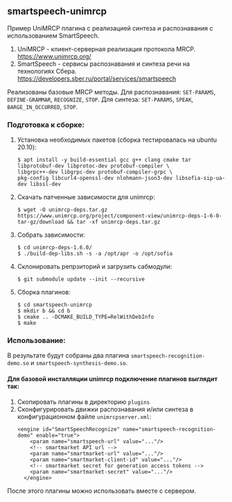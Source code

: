 ## smartspeech-unimrcp

Пример UniMRCP плагина с реализацией синтеза и распознавания с использованием SmartSpeech.
1. UniMRCP - клиент-серверная реализация протокола MRCP. https://www.unimrcp.org/
2. SmartSpeech - сервисы распознавания и синтеза речи на технологиях Сбера. https://developers.sber.ru/portal/services/smartspeech

Реализованы базовые MRCP методы. Для распознавания: `SET-PARAMS`, `DEFINE-GRAMMAR`, `RECOGNIZE`, `STOP`. Для синтеза: `SET-PARAMS`, `SPEAK`, `BARGE_IN_OCCURRED`, `STOP`.

### Подготовка к сборке:
1. Установка необходимых пакетов (сборка тестировалась на ubuntu 20.10):
   ```
   $ apt install -y build-essential gcc g++ clang cmake tar libprotobuf-dev libprotoc-dev protobuf-compiler \
   libgrpc++-dev libgrpc-dev protobuf-compiler-grpc \
   pkg-config libcurl4-openssl-dev nlohmann-json3-dev libsofia-sip-ua-dev libssl-dev
   ```
2. Скачать патченные зависимости для unimrcp:
     ```
   $ wget -O unimrcp-deps.tar.gz https://www.unimrcp.org/project/component-view/unimrcp-deps-1-6-0-tar-gz/download && tar -xf unimrcp-deps.tar.gz
     ```
    
3. Собрать зависимости:
   ```
   $ cd unimrcp-deps-1.6.0/
   $ ./build-dep-libs.sh -s -a /opt/apr -o /opt/sofia
   ```
    
4. Склонировать репрзиторий и загрузить сабмодули:
   ```
   $ git submodule update --init --recursive
   ```
   
5. Сборка плагинов:
    ```
   $ cd smartspeech-unimrcp
   $ mkdir b && cd b
   $ cmake .. -DCMAKE_BUILD_TYPE=RelWithDebInfo
   $ make
    ```
   
### Использование:
В результате будут собраны два плагина `smartspeech-recognition-demo.so` и `smartspeech-synthesis-demo.so`. 

#### Для базовой инсталляции unimrcp подключение плагинов выглядит так:
1. Скопировать плагины в директорию `plugins`
2. Сконфигурировать движки распознавания и/или синтеза в конфигурационном файле `unimrcpserver.xml`:
    ```
   <engine id="SmartSpeechRecognize" name="smartspeech-recognition-demo" enable="true">
        <param name="smartspeech-url" value="..."/>
        <!-- smartmarket API url -->
        <param name="smartmarket-url" value="..."/>
        <param name="smartmarket-client-id" value="..."/>
        <!-- smartmarket secret for generation access tokens -->
        <param name="smartmarket-secret" value="..."/>
      </engine>
    ```
   
После этого плагины можно использовать вместе с сервером.